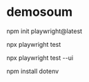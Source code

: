 # demosoum

npm init playwright@latest

npx playwright test

npx playwright test --ui

npm install dotenv
